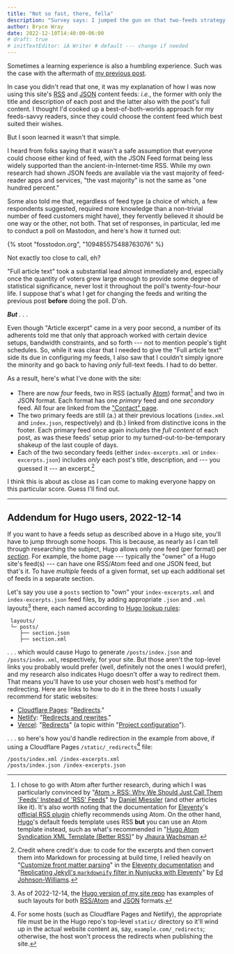 ```yaml
---
title: "Not so fast, there, fella"
description: "Survey says: I jumped the gun on that two-feeds strategy I mentioned in the previous post."
author: Bryce Wray
date: 2022-12-10T14:40:00-06:00
# draft: true
# initTextEditor: iA Writer # default --- change if needed
---
```


Sometimes a learning experience is also a humbling experience. Such was the case with the aftermath of [my previous post](/posts/2022/12/why-have-both-rss-json-feeds/).
<!--excerpt-->

In case you didn't read that one, it was my explanation of how I was now using this site's [RSS](https://www.rssboard.org/rss-specification) and [JSON](https://jsonfeed.org/) content feeds: *i.e.*, the former with only the title and description of each post and the latter also with the post's full content. I thought I'd cooked up a best-of-both-worlds approach for my feeds-savvy readers, since they could choose the content feed which best suited their wishes.

But I soon learned it wasn't that simple.

I heard from folks saying that it wasn't a safe assumption that everyone could choose either kind of feed, with the JSON Feed format being less widely supported than the ancient-in-Internet-time RSS. While my own research had shown JSON feeds are available via the vast majority of feed-reader apps and services, "the vast majority" is not the same as "one hundred percent."

Some also told me that, regardless of feed type (a choice of which, a few respondents suggested, required more knowledge than a non-trivial number of feed customers might have), they fervently believed it should be one way or the other, not both. That set of responses, in particular, led me to conduct a poll on Mastodon, and here's how it turned out:

{% stoot "fosstodon.org", "109485575488763076" %}

<!--
https://fosstodon.org/@BryceWrayTX/109485575488763076
Final results:
- Full article text: 72.0% (screen: 72%)
- Article excerpt:   20.4% (screen: 20%)
- No preference:      7.6% (screen:  8%)
Total votes: 646 people
-->

Not exactly too close to call, eh?

"Full article text" took a substantial lead almost immediately and, especially once the quantity of voters grew large enough to provide some degree of statistical significance, never lost it throughout the poll's twenty-four-hour life. I suppose that's what I get for changing the feeds and writing the previous post **before** doing the poll. D'oh.

***But*** . . .

Even though "Article excerpt" came in a very poor second, a number of its adherents told me that only that approach worked with certain device setups, bandwidth constraints, and so forth --- not to mention people's tight schedules. So, while it was clear that I needed to give the "Full article text" side its due in configuring my feeds, I also saw that I couldn't simply ignore the minority and go back to having *only* full-text feeds. I had to do better.

As a result, here's what I've done with the site:

- There are now *four* feeds, two in RSS (actually [Atom](https://en.wikipedia.org/wiki/Atom_(web_standard))) format[^Atom] and two in JSON format. Each format has one *primary* feed and one *secondary* feed. All four are linked from the ["Contact" page](/contact).
- The two primary feeds are still (a.) at their previous locations (`index.xml` and `index.json`, respectively) and (b.) linked from distinctive icons in the footer. Each primary feed once again includes the *full content* of each post, as was these feeds' setup prior to my turned-out-to-be-temporary shakeup of the last couple of days.
- Each of the two secondary feeds (either `index-excerpts.xml` or `index-excerpts.json`) includes *only* each post's title, description, and --- you guessed it --- an excerpt.[^credit]

[^Atom]: I chose to go with Atom after further research, during which I was particularly convinced by "[Atom > RSS: Why We Should Just Call Them 'Feeds' Instead of 'RSS' Feeds](https://danielmiessler.com/blog/atom-rss-why-we-should-just-call-them-feeds-instead-of-rss-feeds/)" by [Daniel Miessler](https://danielmiessler.com/) (and other articles like it). It's also worth noting that the documentation for [Eleventy](https://11ty.dev)'s [official RSS plugin](https://www.11ty.dev/docs/plugins/rss/) chiefly recommends using Atom. On the other hand, [Hugo](https://gohugo.io)'s default feeds template uses RSS **but** you can use an Atom template instead, such as what's recommended in "[Hugo Atom Syndication XML Template (Better RSS)](https://www.jhaurawachsman.com/hugo-atom-syndication-xml-template/)" by [Jhaura Wachsman](https://www.jhaurawachsman.com/).

[^credit]: Credit where credit's due: to code for the excerpts and then convert them into Markdown for processing at build time, I relied heavily on "[Customize front matter parsing](https://www.11ty.dev/docs/data-frontmatter-customize/)" in the [Eleventy documentation](https://11ty.dev/docs/) and "[Replicating Jekyll's `markdownify` filter in Nunjucks with Eleventy](https://edjohnsonwilliams.co.uk/blog/2019-05-04-replicating-jekylls-markdownify-filter-in-nunjucks-with-eleventy/)" by [Ed Johnson-Williams](https://edjohnsonwilliams.co.uk/).

I think this is about as close as I can come to making everyone happy on this particular score. Guess I'll find out.

----

## Addendum for Hugo users, 2022-12-14

If you want to have a feeds setup as described above in a Hugo site, you'll have to jump through some hoops. This is because, as nearly as I can tell through researching the subject, Hugo allows only one feed (per format) per *[section](https://gohugo.io/content-management/sections/)*. For example, the home page --- typically the "owner" of a Hugo site's feed(s) --- can have one RSS/Atom feed and one JSON feed, but that's it. To have *multiple* feeds of a given format, set up each additional set of feeds in a separate section.

Let's say you use a `posts` section to "own" your `index-excerpts.xml` and `index-excerpts.json` feed files, by adding appropriate `.json` and `.xml` layouts[^excerptExamples] there, each named according to [Hugo lookup rules](https://gohugo.io/templates/lookup-order/#examples-layout-lookup-for-section-pages):

[^excerptExamples]: As of 2022-12-14, the [Hugo version of my site repo](https://github.com/brycewray/hugo_site) has examples of such layouts for both [RSS/Atom](https://github.com/brycewray/hugo_site/blob/main/layouts/posts/section.xml) and [JSON](https://github.com/brycewray/hugo_site/blob/main/layouts/posts/section.json) formats.

```plaintext
 layouts/
 └─ posts/
    ├── section.json
    ├── section.xml
```

. . . which would cause Hugo to generate `/posts/index.json` and `/posts/index.xml`, respectively, for your site. But those aren't the top-level links you probably would prefer (well, definitely not the ones I would prefer), and my research also indicates Hugo doesn't offer a way to redirect them. That means you'll have to use your chosen web host's method for redirecting. Here are links to how to do it in the three hosts I usually recommend for static websites:

- [Cloudflare Pages](https://pages.cloudflare.com): "[Redirects](https://developers.cloudflare.com/pages/platform/redirects/)."
- [Netlify](https://netlify.com): "[Redirects and rewrites](https://docs.netlify.com/routing/redirects/)."
- [Vercel](https://vercel.com): "[Redirects](https://vercel.com/docs/project-configuration#project-configuration/redirects)" (a topic within "[Project configuration](https://vercel.com/docs/project-configuration)").

. . . so here's how you'd handle redirection in the example from above, if using a Cloudflare Pages `/static/_redirects`[^Static] file:

[^Static]: For some hosts (such as Cloudflare Pages and Netlify), the appropriate file must be in the Hugo repo's top-level `static/` directory so it'll wind up in the actual website content as, say, `example.com/_redirects`; otherwise, the host won't process the redirects when publishing the site.

```plaintext
/posts/index.xml /index-excerpts.xml
/posts/index.json /index-excerpts.json
```
